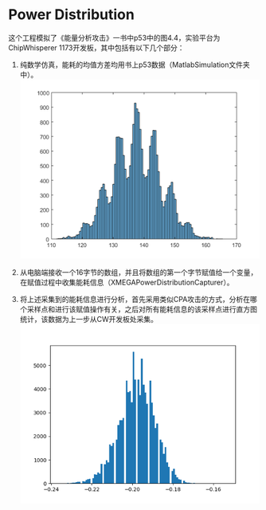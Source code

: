 # Power Distribution

这个工程模拟了《能量分析攻击》一书中p53中的图4.4，实验平台为ChipWhisperer 1173开发板，其中包括有以下几个部分：

1. 纯数学仿真，能耗的均值方差均用书上p53数据（MatlabSimulation文件夹中）。![histogram](./MatlabSimulation/histogram.png)

2. 从电脑端接收一个16字节的数组，并且将数组的第一个字节赋值给一个变量，在赋值过程中收集能耗信息（XMEGAPowerDistributionCapturer）。

3. 将上述采集到的能耗信息进行分析，首先采用类似CPA攻击的方式，分析在哪个采样点和进行该赋值操作有关，之后对所有能耗信息的该采样点进行直方图统计，该数据为上一步从CW开发板处采集。![histogram](./powerDistribution/XMEGAPowerDistributionAnalyzer/histogram.png)


